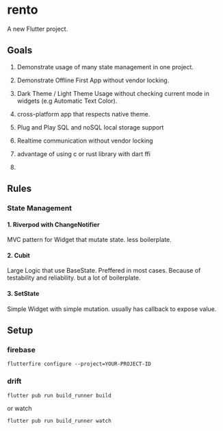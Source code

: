 # rento

A new Flutter project.

## Goals

1. Demonstrate usage of many state management in one project.

2. Demonstrate Offline First App without vendor locking.

3. Dark Theme / Light Theme Usage without checking current mode in widgets (e.g Automatic Text Color).

4. cross-platform app that respects native theme.

5. Plug and Play SQL and noSQL local storage support

6. Realtime communication without vendor locking

7. advantage of using c or rust library with dart ffi

8.

## Rules

### State Management

#### 1. Riverpod with ChangeNotifier

MVC pattern for Widget that mutate state. less boilerplate.

#### 2. Cubit

Large Logic that use BaseState. Preffered in most cases. Because of testability and reliability. but a lot of boilerplate.

#### 3. SetState

Simple Widget with simple mutation. usually has callback to expose value.

## Setup

### firebase

`flutterfire configure --project=YOUR-PROJECT-ID`

### drift

`flutter pub run build_runner build`

or watch

`flutter pub run build_runner watch`
